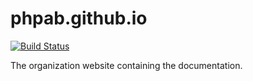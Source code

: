 # phpab.github.io

[![Build Status](https://travis-ci.org/phpab/phpab.github.io.svg?branch=source)](https://travis-ci.org/phpab/phpab.github.io)

The organization website containing the documentation.
